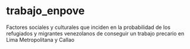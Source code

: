 # trabajo_enpove
Factores sociales y culturales que inciden en la probabilidad de los refugiados y migrantes venezolanos de conseguir un trabajo precario en Lima Metropolitana y Callao
